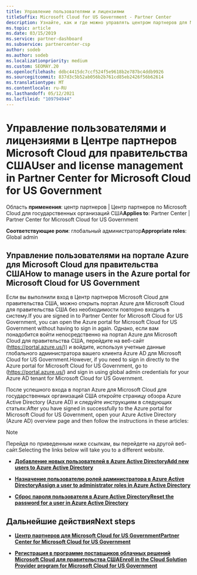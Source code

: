 ```yaml
---
title: Управление пользователями и лицензиями
titleSuffix: Microsoft Cloud for US Government - Partner Center
description: Узнайте, как и где можно управлять центром партнеров для Microsoft Cloud для партнеров США, клиентов и лицензий, а также для сброса паролей.
ms.topic: article
ms.date: 03/15/2019
ms.service: partner-dashboard
ms.subservice: partnercenter-csp
author: sodeb
ms.author: sodeb
ms.localizationpriority: medium
ms.custom: SEOMAY.20
ms.openlocfilehash: ddbc4415dc7ccf524f5e9618b2e787bc4ddb9926
ms.sourcegitcommit: 837d3c5b52ab056b2b761cd85eb2426f56b62614
ms.translationtype: MT
ms.contentlocale: ru-RU
ms.lasthandoff: 05/12/2021
ms.locfileid: "109794944"
---
```

# <a name="user-and-license-management-in-partner-center-for-microsoft-cloud-for-us-government"></a><span data-ttu-id="25500-103">Управление пользователями и лицензиями в Центре партнеров Microsoft Cloud для правительства США</span><span class="sxs-lookup"><span data-stu-id="25500-103">User and license management in Partner Center for Microsoft Cloud for US Government</span></span>

<span data-ttu-id="25500-104">Область **применения**: центр партнеров | Центр партнеров по Microsoft Cloud для государственных организаций США</span><span class="sxs-lookup"><span data-stu-id="25500-104">**Applies to**: Partner Center | Partner Center for Microsoft Cloud for US Government</span></span>

<span data-ttu-id="25500-105">**Соответствующие роли**: глобальный администратор</span><span class="sxs-lookup"><span data-stu-id="25500-105">**Appropriate roles**: Global admin</span></span>

## <a name="how-to-manage-users-in-the-azure-portal-for-microsoft-cloud-for-us-government"></a><span data-ttu-id="25500-106">Управление пользователями на портале Azure для Microsoft Cloud для правительства США</span><span class="sxs-lookup"><span data-stu-id="25500-106">How to manage users in the Azure portal for Microsoft Cloud for US Government</span></span>

<span data-ttu-id="25500-107">Если вы выполнили вход в Центр партнеров Microsoft Cloud для правительства США, можно открыть портал Azure для Microsoft Cloud для правительства США без необходимости повторно входить в систему.</span><span class="sxs-lookup"><span data-stu-id="25500-107">If you are signed in to Partner Center for Microsoft Cloud for US Government, you can open the Azure portal for Microsoft Cloud for US Government without having to sign in again.</span></span> <span data-ttu-id="25500-108">Однако, если вам понадобится войти непосредственно на портал Azure для Microsoft Cloud для правительства США, перейдите на веб-сайт (https://portal.azure.us/)) и войдите, используя учетные данные глобального администратора вашего клиента Azure AD для Microsoft Cloud for US Government.</span><span class="sxs-lookup"><span data-stu-id="25500-108">However, if you need to sign in directly to the Azure portal for Microsoft Cloud for US Government, go to (https://portal.azure.us/) and sign in using global admin credentials for your Azure AD tenant for Microsoft Cloud for US Government.</span></span>

<span data-ttu-id="25500-109">После успешного входа в портал Azure для Microsoft Cloud для государственных организаций США откройте страницу обзора Azure Active Directory (Azure AD) и следуйте инструкциям в следующих статьях:</span><span class="sxs-lookup"><span data-stu-id="25500-109">After you have signed in successfully to the Azure portal for Microsoft Cloud for US Government, open your Azure Active Directory (Azure AD) overview page and then follow the instructions in these articles:</span></span>

> [!NOTE]  
> <span data-ttu-id="25500-110">Перейдя по приведенным ниже ссылкам, вы перейдете на другой веб-сайт.</span><span class="sxs-lookup"><span data-stu-id="25500-110">Selecting the links below will take you to a different website.</span></span> 

-  [<span data-ttu-id="25500-111">**Добавление новых пользователей в Azure Active Directory**</span><span class="sxs-lookup"><span data-stu-id="25500-111">**Add new users to Azure Active Directory**</span></span>](/azure/active-directory/active-directory-users-create-azure-portal)

-  [<span data-ttu-id="25500-112">**Назначение пользователю ролей администратора в Azure Active Directory**</span><span class="sxs-lookup"><span data-stu-id="25500-112">**Assign a user to administrator roles in Azure Active Directory**</span></span>](/azure/active-directory/active-directory-users-assign-role-azure-portal)

-  [<span data-ttu-id="25500-113">**Сброс пароля пользователя в Azure Active Directory**</span><span class="sxs-lookup"><span data-stu-id="25500-113">**Reset the password for a user in Azure Active Directory**</span></span>](/azure/active-directory/active-directory-users-reset-password-azure-portal)

## <a name="next-steps"></a><span data-ttu-id="25500-114">Дальнейшие действия</span><span class="sxs-lookup"><span data-stu-id="25500-114">Next steps</span></span>

-  [<span data-ttu-id="25500-115">**Центр партнеров для Microsoft Cloud for US Government**</span><span class="sxs-lookup"><span data-stu-id="25500-115">**Partner Center for Microsoft Cloud for US Government**</span></span>](partner-center-for-microsoft-us-govt-cloud.md)

-  [<span data-ttu-id="25500-116">**Регистрация в программе поставщиков облачных решений Microsoft Cloud для правительства США**</span><span class="sxs-lookup"><span data-stu-id="25500-116">**Enroll in the Cloud Solution Provider program for Microsoft Cloud for US Government**</span></span>](enroll-in-csp-for-microsoft-us-govt-cloud.md)